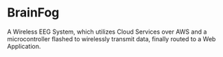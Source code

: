 # BrainFog
A Wireless EEG System, which utilizes Cloud Services over AWS and a microcontroller flashed to wirelessly transmit data, finally routed to a Web Application.
